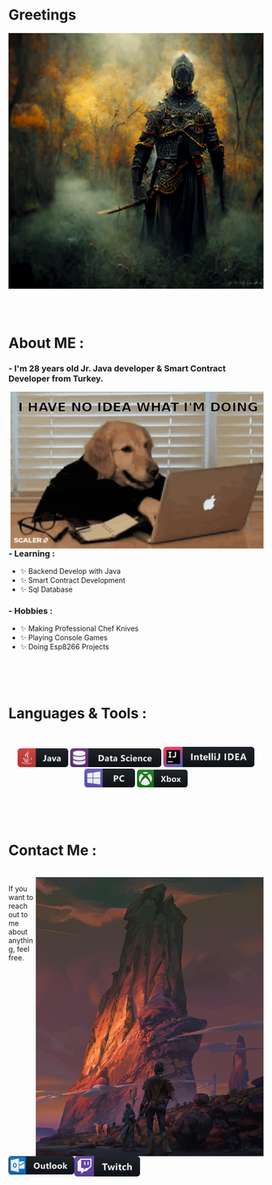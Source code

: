 # Greetings

<div align="center">
<img hight="300" width="700" alt="GIF" align="center" src="https://github.com/Mantis322/Mantis322/blob/main/assets/GGWP_4KMale_warrior_Hyperrealistic_Photorealistic_Fantasy_Art_s_c140786c-e54c-43dd-ae4f-62ba52d6717b.png">
</div>

</br>
</br>
</br>


# About ME  :

### - I'm 28 years  old Jr. Java developer & Smart Contract Developer from Turkey.

<img hight="400" width="500" alt="GIF" align="right" src="https://github.com/Mantis322/Mantis322/blob/main/assets/giphy.gif">

### - Learning :
- ✨ Backend Develop with Java
- ✨ Smart Contract Development
- ✨ Sql Database


### - Hobbies : 
- ✨ Making Professional Chef Knives 
- ✨ Playing Console Games
- ✨ Doing Esp8266 Projects


</br>
</br>
</br>



# Languages & Tools :
</br>

<p align="center">

<!-- For more icons please follow  https://github.com/MikeCodesDotNET/ColoredBadges -->
<img src="https://github.com/Mantis322/Mantis322/blob/main/assets/Java.png" alt="java"  width="100" hight="50">
<img src="https://github.com/Mantis322/Mantis322/blob/main/assets/datascience.png" alt="datascience" width="180" hight="50">
<img src="https://github.com/Mantis322/Mantis322/blob/main/assets/jetbrains_intellij%403x.png" alt="intellij" width="180" hight="50">
</br>
<img src="https://github.com/Mantis322/Mantis322/blob/main/assets/pc.png" alt="pc" width="100" hight="50">
<img src="https://github.com/Mantis322/Mantis322/blob/main/assets/xbox%402x.png" alt="xbox" width="100" hight="50">
</p>
</br>
</br>
</br>



# Contact Me :

<p>
 </br>


<img hight="320" width="450" align="right" alt="GIF" src="https://github.com/Mantis322/Mantis322/blob/main/assets/wwwest_by_olabukoo_dfbukws-fullview.jpg">


If you want to reach out to me about anything, feel free.

<a href="mailto:onder.durak@hotmail.com">
 <img align="left" alt="Outlook" width="130" hight="100" src="https://github.com/Mantis322/Mantis322/blob/main/assets/outlook%403x.png" />
</a>
</br>
<a href="https://www.twitch.tv/mantis355">
  <img align="left" alt="Twitch" width="130" hight="100" src="https://github.com/Mantis322/Mantis322/blob/main/assets/twitch%402x.png" />
</a>
 </p>
 

</br>
</br>
</br>
</br>
</br>
</br>
</br>



